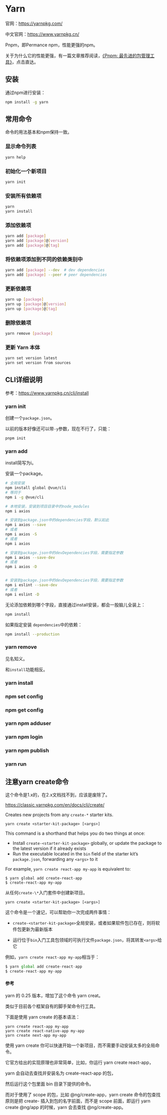 # Yarn



官网：https://yarnpkg.com/

中文官网：https://www.yarnpkg.cn/



Pnpm，即Permance npm，性能更强的npm。

关于为什么它的性能更强，有一篇文章推荐阅读，[《Pnpm: 最先进的包管理工具》](https://zhuanlan.zhihu.com/p/404784010)，点击直达。



## 安装

通过npm进行安装：

```bash
npm install -g yarn
```







## 常用命令

命令的用法基本和npm保持一致。

### 显示命令列表

```bash
yarn help
```

### 初始化一个新项目

```bash
yarn init
```

### 安装所有依赖项

```bash
yarn
yarn install
```

### 添加依赖项

```bash
yarn add [package]
yarn add [package]@[version]
yarn add [package]@[tag]
```

### 将依赖项添加到不同的依赖类别中

```bash
yarn add [package] --dev  # dev dependencies
yarn add [package] --peer # peer dependencies
```

### 更新依赖项

```bash
yarn up [package]
yarn up [package]@[version]
yarn up [package]@[tag]
```

### 删除依赖项

```bash
yarn remove [package]
```

### 更新 Yarn 本体

```bash
yarn set version latest
yarn set version from sources
```



## CLI详细说明

参考：https://www.yarnpkg.cn/cli/install



### yarn init

创建一个`package.json`。

以前的版本好像还可以带`-y`参数，现在不行了，只能：

```bash
pnpm init
```



### <pkg>





### 



### yarn add 

install简写为i。

安装一个package。

```bash
# 全局安装
npm install global @vue/cli
# 等同于
npm i -g @vue/cli

# 本地安装，安装到项目目录中的node_modules
npm i axios

# 安装到package.json中的dependencies字段，默认如此
npm i axios --save
# 或者
npm i axios -S
# 或者
npm i axios

# 安装到package.json中的devDependencies字段，需要指定参数
npm i axios --save-dev
# 或者
npm i axios -D


# 安装到package.json中的devDependencies字段，需要指定参数
npm i eslint --save-dev
# 或者
npm i eslint -D
```



无论添加依赖到哪个字段，直接通过install安装，都会一股脑儿全装上：

```bash
npm install 
```



如果指定安装 `dependencies`中的依赖：

```bash
npm install --production
```



### yarn remove

见名知义。

和`install`功能相反。



### yarn install



### npm set config



### npm get config



### yarn npm adduser



### yarn npm  login



### yarn npm publish





### yarn run







## 注意yarn create命令

这个命令是1.x的，在2.x文档找不到，应该是废除了。



https://classic.yarnpkg.com/en/docs/cli/create/

Creates new projects from any `create-*` starter kits.

`yarn create <starter-kit-package> [<args>]`

This command is a shorthand that helps you do two things at once:

- Install `create-<starter-kit-package>` globally, or update the package to the latest version if it already exists
- Run the executable located in the `bin` field of the starter kit’s `package.json`, forwarding any `<args>` to it

For example, `yarn create react-app my-app` is equivalent to:

```
$ yarn global add create-react-app
$ create-react-app my-app
```



从任何`create-\*`入门套件中创建新项目。

`yarn create <starter-kit-package> [<args>]`

这个命令是一个速记，可以帮助你一次完成两件事情：

- `create-<starter-kit-package>`全局安装，或者如果软件包已存在，则将软件包更新为最新版本

- 运行位于`bin`入门工具包领域的可执行文件`package.json`，将其转发`<args>`给它

例如，`yarn create react-app my-app`相当于：

```javascript
$ yarn global add create-react-app
$ create-react-app my-app
```







#### 参考

yarn 的 0.25 版本，增加了这个命令 yarn creat。

类似于目前各个框架自有的脚手架命令行工具。

下面是使用 yarn create 的基本语法：

```text
yarn create react-app my-app
yarn create react-native-app my-app
yarn create next-app my-app
```

使用 yarn create 你可以快速开始一个新项目，而不需要手动安装太多的全局命令。

它官方给出的实现原理也非常简单，比如，你运行 yarn create react-app，

yarn 会自动去查找并安装名为 create-react-app 的包，

然后运行这个包里面 bin 目录下提供的命令。



而对于使用了 scope 的包，比如 @ng/create-app，yarn create 命令的包查找原则是把 create- 插入到包的名字前面，而不是 scope 前面，即运行 yarn create @ng/app 的时候，yarn 会去查找 @ng/create-app。







